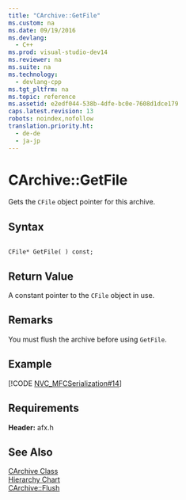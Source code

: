 ```yaml
---
title: "CArchive::GetFile"
ms.custom: na
ms.date: 09/19/2016
ms.devlang: 
  - C++
ms.prod: visual-studio-dev14
ms.reviewer: na
ms.suite: na
ms.technology: 
  - devlang-cpp
ms.tgt_pltfrm: na
ms.topic: reference
ms.assetid: e2edf044-538b-4dfe-bc0e-7608d1dce179
caps.latest.revision: 13
robots: noindex,nofollow
translation.priority.ht: 
  - de-de
  - ja-jp
---
```

# CArchive::GetFile
Gets the `CFile` object pointer for this archive.  
  
## Syntax  
  
```  
  
CFile* GetFile( ) const;  
```  
  
## Return Value  
 A constant pointer to the `CFile` object in use.  
  
## Remarks  
 You must flush the archive before using `GetFile`.  
  
## Example  
 [!CODE [NVC_MFCSerialization#14](../CodeSnippet/VS_Snippets_Cpp/NVC_MFCSerialization#14)]  
  
## Requirements  
 **Header:** afx.h  
  
## See Also  
 [CArchive Class](../vs140/CArchive-Class.md)   
 [Hierarchy Chart](../vs140/Hierarchy-Chart.md)   
 [CArchive::Flush](../vs140/CArchive--Flush.md)